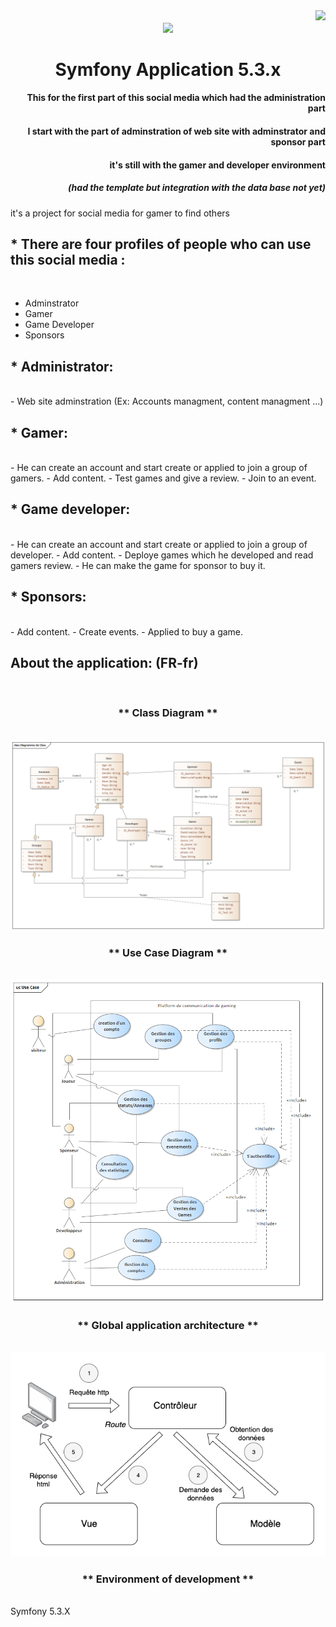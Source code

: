   
<img align="right" src="https://visitor-badge.laobi.icu/badge?page_id=BenHmidaMohammadAli.Jinx-App_Social-Media">
<h6 align="center">
  <a href="https://git.io/typing-svg">
    <img src="https://readme-typing-svg.herokuapp.com/?lines=Hello,+There!+👋;Development+of+an+;management+software;for+a+bank+;account+managment&center=true&size=30">
  </a>
</h6> 
 
<h1 align="center"> Symfony Application 5.3.x </h1>

<h4 align="right"> This for the first part of this social media which had the administration part </h4>
<h4 align="right"> I start with the part of adminstration of web site with adminstrator and sponsor part </h4>
<h4 align="right"> it's still with the gamer and developer environment</h4>
<h5 align="right"> (had the template but integration with the data base not yet)</h5>

it's a project for social media for gamer to find others
<h2> * There are four profiles of people who can use this social media : </h2></br>

- Adminstrator </br>
- Gamer </br>
- Game Developer </br>
- Sponsors </br>

<h2> * Administrator: </h2> </br>
- Web site adminstration (Ex: Accounts managment, content managment ...)

<h2> * Gamer: </h2> </br>
- He can create an account and start create or applied to join a group of gamers.
- Add content.
- Test games and give a review.
- Join to an event.

<h2> * Game developer: </h2> </br>
- He can create an account and start create or applied to join a group of developer.
- Add content.
- Deploye games which he developed and read gamers review.
- He can make the game for sponsor to buy it.

<h2> * Sponsors: </h2> </br>
- Add content.
- Create events.
- Applied to buy a game.

<h2> About the application: (FR-fr) </h2></br>

<h3 align="center"> ** Class Diagram ** </h3>  </br>
<img src="./img/D_Class.png">

<h3 align="center"> ** Use Case Diagram ** </h3>  </br>
<img src="./img/D_UC.png">

<h3 align="center"> ** Global application architecture  ** </h3>  </br>
<img src="./img/Arch.PNG">

<h3 align="center"> ** Environment of development ** </h3>  </br>
Symfony 5.3.X


